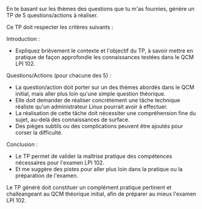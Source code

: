 En te basant sur les thèmes des questions que tu m'as fournies, génère un TP de 5 questions/actions à réaliser. 

Ce TP doit respecter les critères suivants : 

Introduction : 

- Expliquez brièvement le contexte et l'objectif du TP, à savoir mettre en pratique de façon approfondie les connaissances testées dans le QCM LPI 102. 

Questions/Actions (pour chacune des 5) : 

- La question/action doit porter sur un des thèmes abordés dans le QCM initial, mais aller plus loin qu'une simple question théorique. 
- Elle doit demander de réaliser concrètement une tâche technique réaliste qu'un administrateur Linux pourrait avoir à effectuer. 
- La réalisation de cette tâche doit nécessiter une compréhension fine du sujet, au-delà des connaissances de surface. 
- Des pièges subtils ou des complications peuvent être ajoutés pour corser la difficulté. 

Conclusion : 

- Le TP permet de valider la maîtrise pratique des compétences nécessaires pour l'examen LPI 102. 
- Et me suggère des pistes pour aller plus loin dans la pratique ou la préparation de l'examen. 

Le TP généré doit constituer un complément pratique pertinent et challeangeant au QCM théorique initial, afin de préparer au mieux l'examen LPI 102.